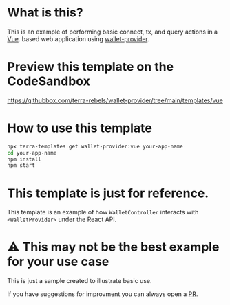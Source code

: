 
# What is this?

This is an example of performing basic connect, tx, and query actions in a [Vue](https://vuejs.org/). based web application using [wallet-provider](https://www.npmjs.com/package/@terra-rebels/wallet-provider).

# Preview this template on the CodeSandbox

<https://githubbox.com/terra-rebels/wallet-provider/tree/main/templates/vue>

# How to use this template

```sh
npx terra-templates get wallet-provider:vue your-app-name
cd your-app-name
npm install
npm start
```

# This template is just for reference.

This template is an example of how `WalletController` interacts with `<WalletProvider>` under the React API.

# ⚠️ This may not be the best example for your use case

This is just a sample created to illustrate basic use.

If you have suggestions for improvment you can always open a [PR](https://github.com/terra-rebels/wallet-provider).